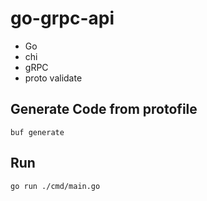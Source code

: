# go-grpc-api
- Go
- chi
- gRPC
- proto validate


## Generate Code from protofile
```
buf generate
```

## Run
```
go run ./cmd/main.go
```